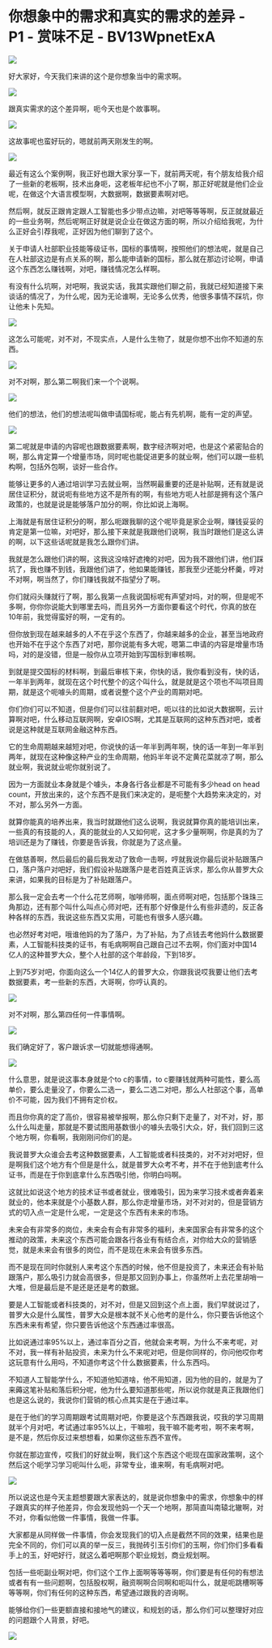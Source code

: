 # 你想象中的需求和真实的需求的差异 - P1 - 赏味不足 - BV13WpnetExA

![](img/f1ff5d727ad9fda5f81c8bbc96f01fad_0.png)

好大家好，今天我们来讲的这个是你想象当中的需求啊。

![](img/f1ff5d727ad9fda5f81c8bbc96f01fad_2.png)

跟真实需求的这个差异啊，呃今天也是个故事啊。

![](img/f1ff5d727ad9fda5f81c8bbc96f01fad_4.png)

这故事呢也蛮好玩的，嗯就前两天刚发生的啊。

![](img/f1ff5d727ad9fda5f81c8bbc96f01fad_6.png)

最近有这么个案例啊，我正好也跟大家分享一下，就前两天呢，有个朋友给我介绍了一些新的老板啊，技术出身呃，这老板年纪也不小了啊，那正好呢就是他们企业呢，在做这个大语言模型啊，大数据啊，数据要素啊对吧。

然后啊，就反正跟肯定跟人工智能也多少带点边嘛，对吧等等等啊，反正就就最近的一些业务啊，然后呢啊正好就是说企业在做这方面的啊，所以介绍给我呢，为什么正好会引荐我呢，正好因为他们聊到了这个。

关于申请人社部职业技能等级证书，国标的事情啊，按照他们的想法呢，就是自己在人社部这边是有点关系的啊，那么能申请新的国标，那么就在那边讨论啊，申请这个东西怎么赚钱啊，对吧，赚钱情况怎么样啊。

有没有什么坑啊，对吧啊，我说实话，我其实跟他们聊之前，我就已经知道接下来谈话的情况了，为什么呢，因为无论谁啊，无论多么优秀，他很多事情不踩坑，你让他未卜先知。



![](img/f1ff5d727ad9fda5f81c8bbc96f01fad_8.png)

这怎么可能呢，对不对，不现实点，人是什么生物了，就是你想不出你不知道的东西。

![](img/f1ff5d727ad9fda5f81c8bbc96f01fad_10.png)

对不对啊，那么第二啊我们来一个个说啊。

![](img/f1ff5d727ad9fda5f81c8bbc96f01fad_12.png)

他们的想法，他们的想法呢叫做申请国标呢，能占有先机啊，能有一定的声望。

![](img/f1ff5d727ad9fda5f81c8bbc96f01fad_14.png)

第二呢就是申请的内容呢也跟数据要素啊，数字经济啊对吧，也是这个紧密贴合的啊，那么肯定算一个增量市场，同时呢也能促进更多的就业啊，他们可以跟一些机构啊，包括外包啊，谈好一些合作。

能够让更多的人通过培训学习去就业啊，当然啊最重要的还是补贴啊，还有就是说居住证积分，就说呃有些地方这不是所有的啊，有些地方呃人社部是拥有这个落户政策的，也就是说是能够落户加分的啊，你比如说上海啊。

上海就是有居住证积分的啊，那么呃跟我聊的这个呢毕竟是家企业啊，赚钱妥妥的肯定是第一位嘛，对吧好，那么接下来就是我跟他们说啊，我当时跟他们是这么讲的啊，以下这些话呢就是我怎么跟你们讲。

我就是怎么跟他们讲的啊，这我这没啥好遮掩的对吧，因为我不跟他们讲，他们踩坑了，我也赚不到钱，我跟他们讲了，他如果能赚钱，那我至少还能分杯羹，哼对不对啊，啊当然了，你们赚钱我就不指望分了啊。

你们就闷头赚就行了啊，那么我第一点我说国标呢有声望对吗，对的啊，但是呢不多啊，你你你说能大到哪里去吗，而且另外一方面你要看这个时代，你真的放在10年前，我觉得蛮好的啊，一定有的。

但你放到现在越来越多的人不在乎这个东西了，你越来越多的企业，甚至当地政府也开始不在乎这个东西了对吧，那你说能有多大呢，嗯第二申请的内容是增量市场吗，对的是没错，但是一般你从立项开始到写国标到审核啊。

到就是提交国标的材料啊，到最后审核下来，你快的话，我你看到没有，快的话，一年半到两年，就现在这个时代整个的这个叫什么，就是就是这个项也不叫项目周期，就是这个呃噱头的周期，或者说整个这个产业的周期对吧。

你们你们可以不知道，但是你们可以往前翻对吧，呃以往的比如说大数据啊，云计算啊对吧，什么移动互联网啊，安卓IOS啊，尤其是互联网的这种东西对吧，或者说是这种就是互联网金融这种东西。

它的生命周期越来越短对吧，你说快的话一年半到两年啊，快的话一年到一年半到两年，就现在这种像这种产业的生命周期，他妈半年说不定黄花菜就凉了啊，那么就业啊，我说就业呢你就别说了。

因为一方面就业本身就是个噱头，本身各行各业都是不可能有多少head on head count，开放出来的，这个东西不是我们来决定的，是呃整个大趋势来决定的，对不对，那么另外一方面。

就算你能真的培养出来，我当时就跟他们这么说啊，我说就算你真的能培训出来，一些真的有技能的人，真的能就业的人又如何呢，这才多少量啊啊，你是真的为了培训还是为了赚钱，你要是告诉我，你就是为了这点量。

在做慈善啊，然后最后的最后我发动了致命一击啊，哼就我说你最后说补贴跟落户口，落户落户对吧好，我们假设补贴跟落户是老百姓真正诉求，那么你从普罗大众来讲，如果我的目标是为了补贴跟落户。

那么我一定会去考一个什么花艺师啊，咖啡师啊，面点师啊对吧，包括那个珠珠三角那边，还有那个叫什么叫点心师对吧，还有那个好像是什么有些非遗的，反正各种各样的东西，我说这些东西又实用，可能也有很多人感兴趣。

也必然好考对吧，哦谁他妈的为了落户，为了补贴，为了点钱去考他妈什么数据要素，人工智能科技类的证书，有毛病啊啊自己跟自己过不去啊，你们面对中国14亿人的这种普罗大众，整个人社部的这个年龄段，下到18岁。

上到75岁对吧，你面向这么一个14亿人的普罗大众，你跟我说哎我要让他们去考数据要素，考一些新的东西，大哥啊，你哼认真的。



![](img/f1ff5d727ad9fda5f81c8bbc96f01fad_16.png)

对不对啊，那么第四任何一件事情啊。

![](img/f1ff5d727ad9fda5f81c8bbc96f01fad_18.png)

我们确定好了，客户跟诉求一切就能想得通啊。

![](img/f1ff5d727ad9fda5f81c8bbc96f01fad_20.png)

什么意思，就是说这事本身就是个to c的事情，to c要赚钱就两种可能性，要么高单价，要么走量没了，你要么二选一，要么二选二对吧，那么人社部这个事，高单价不可能，因为我们不拥有定价权。

而且你你真的定了高价，很容易被举报啊，那么你只剩下走量了，对不对，好，那么什么叫走量，那就是不要试图用基数很小的噱头去吸引大众，好，我们回到三这个地方啊，你看啊，我刚刚问你们的是。

我说普罗大众谁会去考这种数据要素，人工智能或者科技类的，对不对对吧好，但是啊我们这个地方有个但是是什么，就是普罗大众考不考，并不在于他到底考什么证书，而是在于你到底拿什么东西吸引他，你明白吗啊。

这就比如说这个地方的技术证书或者就业，很难吸引，因为来学习技术或者奔着来就业的，他本来就是个小基数人群，那么你走增量市场，对不对对的，但是营销方式的切入点一定是什么呢，一定是这个东西有未来的市场。

未来会有非常多的岗位，未来会有会有非常多的福利，未来国家会有非常多的这个推动的政策，未来这个东西可能会跟各行各业有有结合点，对你给大众的营销感觉，就是未来会有很多的岗位，而不是现在未来会有很多东西。

而不是现在同时你就别人来考这个东西的时候，他不但是投资了，未来还会有补贴跟落户，那么吸引力就会高很多，但是那又回到办事上，你虽然听上去花里胡哨一大堆，但是最后是不是还是还是考的数据。

要是人工智能或者科技类的，对不对，但是又回到这个点上面，我们早就说过了，普罗大众是什么属性，普罗大众是根本就不关心他考的是什么，你只要告诉他这个东西未来有希望，你只要告诉他这个东西通过率很高。

比如说通过率95%以上，通过率百分之百，他就会来考啊，为什么不来考呢，对不对，我一样有补贴投资，未来为什么不来呢对吧，但是你同样的，你问他哎你考这玩意有什么用吗，不知道你考这个什么数据要素，什么东西吗。

不知道人工智能学什么，不知道他知道啥，他不用知道，因为他的目的，就是为了来薅这笔补贴和落后积分呢，他为什么要知道那些呢，所以说你就是真正我跟他们也是这么说的，我说你们营销的核心点其实是在于通过率。

是在于他们的学习周期跟考试周期对吧，你要是这个东西跟我说，哎我的学习周期就半个月对吧，考试通过率95%以上，干嘛啦，我干嘛不能考啦，啊不来考啊，是不是，然后你反过来想想看，如果你这些东西不宣传。

你就在那边宣传，哎我们的好就业啊，我们这个东西这个呃现在国家政策啊，这个然后这个呃学习学习呃叫什么呃，非常专业，谁来啊，有毛病啊对吧。



![](img/f1ff5d727ad9fda5f81c8bbc96f01fad_22.png)

所以说这也是今天主题想要跟大家表达的，就是说你想象中的需求，你想象中的样子跟真实的样子他差异，你会发现他妈一个天一个地啊，那简直叫南辕北辙啊，对不对，你看似他做一件事情，我做一件事。

大家都是从同样做一件事情，你会发现我们的切入点是截然不同的效果，结果也是完全不同的，你们可以真的举一反三，我抛砖引玉引你们的玉啊，你们你们多看看手上的玉，好吧好行，就这么着吧啊那个职业规划，商业规划啊。

包括一些呃副业啊对吧，你们这个工作上面啊等等等啊，你们要是有任何的有想法或者有有一些问题啊，包括股权啊，融资啊啊合同啊和呃叫什么，就是呃跳槽啊等等等啊，你们有任何的这种东西，希望通过跟我的咨询啊。

能够给你们一些更额直接和接地气的建议，和规划的话，那么你们可以整理好对应的问题跟个人背景，好吧。

![](img/f1ff5d727ad9fda5f81c8bbc96f01fad_24.png)